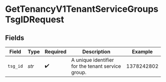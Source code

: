 # GetTenancyV1TenantServiceGroupsTsgIDRequest


## Fields

| Field                                              | Type                                               | Required                                           | Description                                        | Example                                            |
| -------------------------------------------------- | -------------------------------------------------- | -------------------------------------------------- | -------------------------------------------------- | -------------------------------------------------- |
| `tsg_id`                                           | *str*                                              | :heavy_check_mark:                                 | A unique identifier for the tenant service group.<br/> | 1378242802                                         |